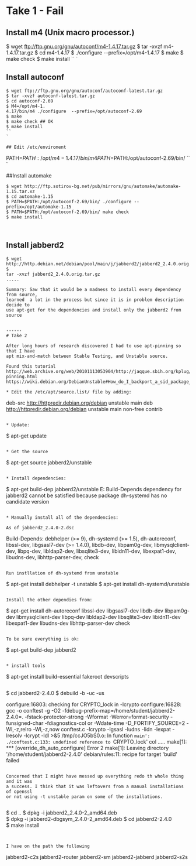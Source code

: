 # Take 1 - Fail

## Install m4 (Unix macro processor.)
$ wget ftp://ftp.gnu.org/gnu/autoconf/m4-1.4.17.tar.gz
$ tar -xvzf m4-1.4.17.tar.gz
$ cd m4-1.4.17
$ ./configure --prefix=/opt/m4-1.4.17
$ make 
$ make check
$ make install
``
`

## Install autoconf
```
$ wget ftp://ftp.gnu.org/gnu/autoconf/autoconf-latest.tar.gz
$ tar -xvzf autoconf-latest.tar.gz
$ cd autoconf-2.69
$ M4=/opt/m4-1.
4.17/bin/m4 ./configure  --prefix=/opt/autoconf-2.69
$ make
$ make check ## OK
$ make install
``
`

## Edit /etc/enviroment
```
PATH=$PATH:/opt/m4-1.4.17/bin/m4
PATH=$PATH:/opt/autoconf-2.69/bin/
``
`

##Install automake
```
$ wget http://ftp.sotirov-bg.net/pub/mirrors/gnu/automake/automake-1.15.tar.xz
$ cd automake-1.15
$ PATH=$PATH:/opt/autoconf-2.69/bin/ ./configure --prefix=/opt/automake-1.15
$ PATH=$PATH:/opt/autoconf-2.69/bin/ make check
$ make install



```
## Install jabberd2
```
$ wget
http://http.debian.net/debian/pool/main/j/jabberd2/jabberd2_2.4.0.orig.tar.gz $
tar -xvzf jabberd2_2.4.0.orig.tar.gz
.....

Summary: Saw that it would be a madness to install every dependency from source,
learned  a lot in the process but since it is in problem description decide to
use apt-get for the dependencies and install only the jabberd2 from source


------
# Take 2

After long hours of research discovered I had to use apt-pinning so that I have
apt mix-and-match between Stable Testing, and Unstable source.

Found this tutorial
http://web.archive.org/web/20101113053904/http://jaqque.sbih.org/kplug/apt-pinning.html
https://wiki.debian.org/DebianUnstable#How_do_I_backport_a_sid_package_to_testing_or_stable.3F

* Edit the /etc/apt/source.list/ file by adding:
```
deb-src http://httpredir.debian.org/debian unstable main
deb http://httpredir.debian.org/debian unstable main non-free contrib
```

* Update:
```
$ apt-get update
```

* Get the source 
```
$ apt-get source jabberd2/unstable
```

* Install dependencies:
```
$  apt-get build-dep jabberd2/unstable
E: Build-Depends dependency for jabberd2 cannot be satisfied because package dh-systemd has no candidate version
```

* Manually install all of the dependencies:

As of jabberd2_2.4.0-2.dsc 
```
Build-Depends: debhelper (>= 9), dh-systemd (>= 1.5), dh-autoreconf, libssl-dev, libgsasl7-dev (>= 1.4.0), libdb-dev, libpam0g-dev, libmysqlclient-dev, libpq-dev, libldap2-dev, libsqlite3-dev, libidn11-dev, libexpat1-dev, libudns-dev, libhttp-parser-dev, check
```

Run instllation of dh-systemd from unstable 
```
$ apt-get install debhelper -t unstable
$ apt-get install dh-systemd/unstable
```

Install the other dependies from:
```
$ apt-get install dh-autoreconf libssl-dev libgsasl7-dev libdb-dev libpam0g-dev libmysqlclient-dev libpq-dev libldap2-dev libsqlite3-dev libidn11-dev libexpat1-dev libudns-dev libhttp-parser-dev check
```

To be sure everything is ok:
```
$ apt-get build-dep jabberd2
```

* install tools
```
$ apt-get install build-essential fakeroot devscripts
```

```
$ cd jabberd2-2.4.0
$ debuild -b -uc -us

configure:16803: checking for CRYPTO_lock in -lcrypto
configure:16828: gcc -o conftest -g -O2 -fdebug-prefix-map=/home/student/jabberd2-2.4.0=. -fstack-protector-strong -Wformat -Werror=format-security -funsigned-char -fdiagnostics-col
or -Wdate-time -D_FORTIFY_SOURCE=2 -Wl,-z,relro -Wl,-z,now conftest.c -lcrypto  -lgsasl -ludns -lidn -lexpat -lresolv -lcrypt  -ldl >&5
/tmp/ccJO5bS0.o: In function `main':      
./conftest.c:133: undefined reference to `CRYPTO_lock'
col
.....
make[1]: *** [override_dh_auto_configure] Error 2
make[1]: Leaving directory '/home/student/jabberd2-2.4.0'
debian/rules:11: recipe for target 'build' failed
```

Concerned that I might have messed up everything redo th whole thing and it was
a success. I think that it was leftovers from a manual installations of openssl
or not using -t unstable param on some of the installations.


```
$ cd ..
$ dpkg -i jabberd2_2.4.0-2_amd64.deb  
$ dpkg -i jabberd2-dbgsym_2.4.0-2_amd64.deb
$ cd jabberd2-2.4.0  
$ make install
```


I have on the path the following 
```
jabberd2-c2s      jabberd2-router   jabberd2-sm   jabberd2-jabberd  jabberd2-s2s
```

